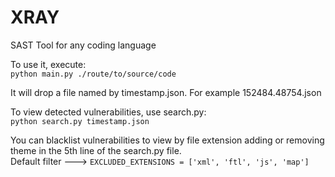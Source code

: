 # XRAY
SAST Tool for any coding language  
  
To use it, execute:  
`python main.py ./route/to/source/code`  
  
It will drop a file named by timestamp.json. For example 152484.48754.json  
  
To view detected vulnerabilities, use search.py:  
`python search.py timestamp.json`  
  
You can blacklist vulnerabilities to view by file extension adding or removing theme in the 5th line of the search.py file.  
Default filter  --->  `EXCLUDED_EXTENSIONS = ['xml', 'ftl', 'js', 'map']`
